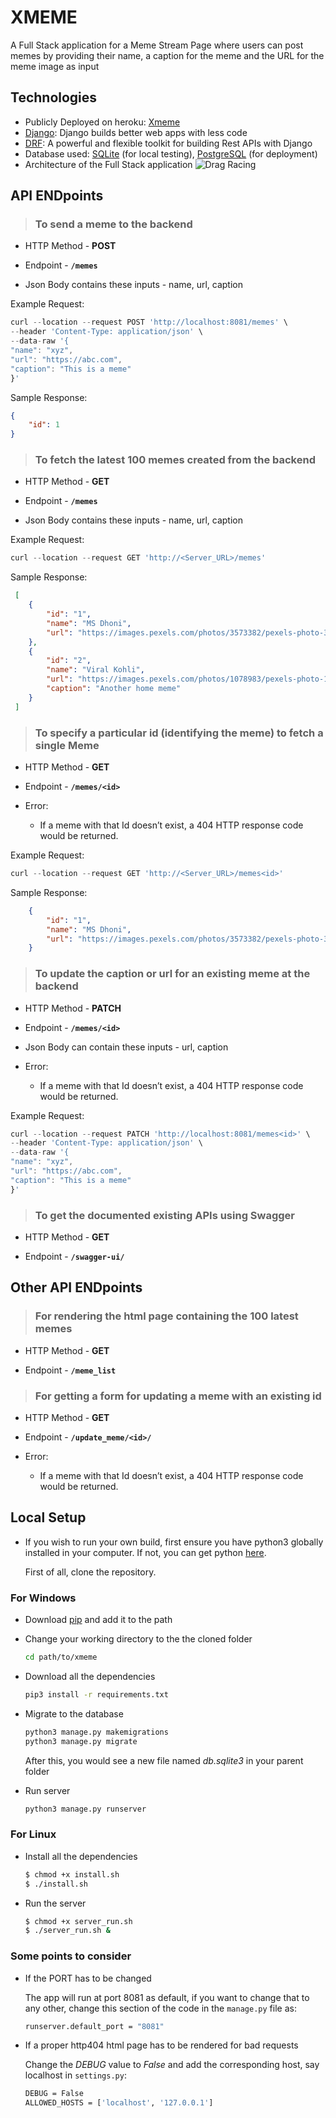 # XMEME

 A Full Stack application for a Meme Stream Page where users can post memes by providing their name, a caption for the meme and the URL for the meme image as input

## **Technologies**

* Publicly Deployed on heroku: [Xmeme](https://xmeme1606.herokuapp.com/)
* [Django](https://www.djangoproject.com/): Django builds better web apps with less code
* [DRF](www.django-rest-framework.org/): A powerful and flexible toolkit for building Rest APIs with Django
* Database used: [SQLite](https://www.sqlite.org/index.html) (for local testing), [PostgreSQL](https://www.psycopg.org/) (for deployment)
* Architecture of the Full Stack application
![Drag Racing](https://drive.google.com/uc?export=view&id=1hgXmpF2QwAk6tfhDmjjSrK7AC2k7V57V)

## **API ENDpoints**

> ### To send a meme to the backend

* HTTP Method - **POST**

* Endpoint - **`/memes`**

* Json Body contains these inputs - name, url, caption

Example Request:

```js
curl --location --request POST 'http://localhost:8081/memes' \
--header 'Content-Type: application/json' \
--data-raw '{
"name": "xyz",
"url": "https://abc.com",
"caption": "This is a meme"
}'
```

Sample Response:

```json
{
    "id": 1
}
```

> ### To fetch the **latest 100 memes created** from the backend

* HTTP Method - **GET**

* Endpoint - **`/memes`**

* Json Body contains these inputs - name, url, caption

Example Request:

```js
curl --location --request GET 'http://<Server_URL>/memes'
```

Sample Response:

```json
 [
    {
        "id": "1",       
        "name": "MS Dhoni",
        "url": "https://images.pexels.com/photos/3573382/pexels-photo-3573382.jpeg","caption": "Meme for my place"
    },
    {
        "id": "2",
        "name": "Viral Kohli",
        "url": "https://images.pexels.com/photos/1078983/pexels-photo-1078983.jpeg",
        "caption": "Another home meme"
    }
 ]
```

> ### To specify a particular id (identifying the meme) to fetch a single Meme

* HTTP Method - **GET**

* Endpoint - **`/memes/<id>`**

* Error:  
  * If a meme with that Id doesn’t exist, a 404 HTTP response code would be returned.

Example Request:

```js
curl --location --request GET 'http://<Server_URL>/memes<id>'
```

Sample Response:

```json
    {
        "id": "1",       
        "name": "MS Dhoni",
        "url": "https://images.pexels.com/photos/3573382/pexels-photo-3573382.jpeg","caption": "Meme for my place"
    }
```

> ### To update the caption or url for an existing meme at the backend

* HTTP Method - **PATCH**

* Endpoint - **`/memes/<id>`**

* Json Body can contain these inputs - url, caption

* Error:  
  * If a meme with that Id doesn’t exist, a 404 HTTP response code would be returned.

Example Request:

```js
curl --location --request PATCH 'http://localhost:8081/memes<id>' \
--header 'Content-Type: application/json' \
--data-raw '{
"name": "xyz",
"url": "https://abc.com",
"caption": "This is a meme"
}'
```

> ### To get the documented existing APIs using Swagger

* HTTP Method - **GET**

* Endpoint - **`/swagger-ui/`**

## **Other API ENDpoints**

> ### For rendering the html page containing the 100 latest memes

* HTTP Method - **GET**

* Endpoint - **`/meme_list`**

> ### For getting a form for updating a meme with an existing id

* HTTP Method - **GET**

* Endpoint - **`/update_meme/<id>/`**

* Error:  
  * If a meme with that Id doesn’t exist, a 404 HTTP response code would be returned.

## **Local Setup**

* If you wish to run your own build, first ensure you have python3 globally installed in your computer. If not, you can get python [here](https://www.python.org/downloads/).

    First of all, clone the repository.

### For Windows

* Download [pip](https://pip.pypa.io/en/stable/installing/) and add it to the path
* Change your working directory to the the cloned folder

    ```bash
    cd path/to/xmeme
    ```

* Download all the dependencies

    ```bash
    pip3 install -r requirements.txt
    ```

* Migrate to the database

    ```bash
    python3 manage.py makemigrations
    python3 manage.py migrate
    ```

    After this, you would see a new file named *db.sqlite3* in your parent folder

* Run server

    ```bash
    python3 manage.py runserver
    ```

### For Linux

* Install all the dependencies

    ```bash
    $ chmod +x install.sh
    $ ./install.sh
    ```

* Run the server

    ```bash
    $ chmod +x server_run.sh
    $ ./server_run.sh &
    ```

### Some points to consider

* If the PORT has to be changed

    The app will run at port 8081 as default, if you want to change that to any other, change this section of the code in the `manage.py` file as:

    ```bash
    runserver.default_port = "8081"
    ```

* If a proper http404 html page has to be rendered for bad requests

    Change the *DEBUG* value to *False* and add the corresponding host, say localhost in `settings.py`:

    ```bash
    DEBUG = False
    ALLOWED_HOSTS = ['localhost', '127.0.0.1']
    ```
